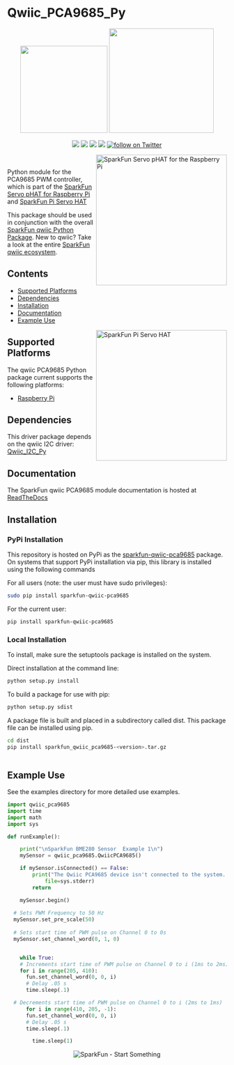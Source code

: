 Qwiic_PCA9685_Py
==============

<p align="center">
   <img src="https://cdn.sparkfun.com/assets/custom_pages/2/7/2/qwiic-logo-registered.jpg"  width=200>  
   <img src="https://www.python.org/static/community_logos/python-logo-master-v3-TM.png"  width=240>   
</p>
<p align="center">
	<a href="https://pypi.org/project/sparkfun-qwiic-pca9685/" alt="Package">
		<img src="https://img.shields.io/pypi/pyversions/sparkfun_qwiic_pca9685.svg" /></a>
	<a href="https://github.com/sparkfun/Qwiic_PCA9685_Py/issues" alt="Issues">
		<img src="https://img.shields.io/github/issues/sparkfun/Qwiic_PCA9685_Py.svg" /></a>
	<a href="https://qwiic-pca9685-py.readthedocs.io/en/latest/?" alt="Documentation">
		<img src="https://readthedocs.org/projects/qwiic-pca9685-py/badge/?version=latest&style=flat" /></a>
	<a href="https://github.com/sparkfun/Qwiic_PCA9685_Py/blob/master/LICENSE" alt="License">
		<img src="https://img.shields.io/badge/license-MIT-blue.svg" /></a>
	<a href="https://twitter.com/intent/follow?screen_name=sparkfun">
        	<img src="https://img.shields.io/twitter/follow/sparkfun.svg?style=social&logo=twitter"
           	 alt="follow on Twitter"></a>
	
</p>

<img src="https://cdn.sparkfun.com/assets/parts/1/3/8/2/7/15316-SparkFun_Servo_pHAT_for_Raspberry_Pi-01b.jpg"  align="right" width=300 alt="SparkFun Servo pHAT for the Raspberry Pi"><br>

Python module for the PCA9685 PWM controller, which is part of the [SparkFun Servo pHAT for Raspberry Pi](https://www.sparkfun.com/products/15316) and [SparkFun Pi Servo HAT](https://www.sparkfun.com/products/14328)

This package should be used in conjunction with the overall [SparkFun qwiic Python Package](https://github.com/sparkfun/Qwiic_Py). New to qwiic? Take a look at the entire [SparkFun qwiic ecosystem](https://www.sparkfun.com/qwiic).

## Contents
* [Supported Platforms](#supported-platforms)
* [Dependencies](#dependencies)
* [Installation](#installation)
* [Documentation](#documentation)
* [Example Use](#example-use)
<img src="https://cdn.sparkfun.com/assets/parts/1/2/3/0/2/14328-01.jpg"  align="right" width=300 alt="SparkFun Pi Servo HAT">

Supported Platforms
--------------------
The qwiic PCA9685 Python package current supports the following platforms:
* [Raspberry Pi](https://www.sparkfun.com/search/results?term=raspberry+pi)
<!-- Platforms to be tested
* [NVidia Jetson Nano](https://www.sparkfun.com/products/15297)
* [Google Coral Development Board](https://www.sparkfun.com/products/15318)
-->

Dependencies 
---------------
This driver package depends on the qwiic I2C driver: 
[Qwiic_I2C_Py](https://github.com/sparkfun/Qwiic_I2C_Py)

Documentation
-------------
The SparkFun qwiic PCA9685 module documentation is hosted at [ReadTheDocs](https://qwiic-pca9685-py.readthedocs.io/en/latest/?)

Installation
-------------

### PyPi Installation
This repository is hosted on PyPi as the [sparkfun-qwiic-pca9685](https://pypi.org/project/sparkfun-qwiic-pca9685/) package. On systems that support PyPi installation via pip, this library is installed using the following commands

For all users (note: the user must have sudo privileges):
```sh
sudo pip install sparkfun-qwiic-pca9685
```
For the current user:

```sh
pip install sparkfun-qwiic-pca9685
```

### Local Installation
To install, make sure the setuptools package is installed on the system.

Direct installation at the command line:
```sh
python setup.py install
```

To build a package for use with pip:
```sh
python setup.py sdist
 ```
A package file is built and placed in a subdirectory called dist. This package file can be installed using pip.
```sh
cd dist
pip install sparkfun_qwiic_pca9685-<version>.tar.gz
  
```
Example Use
 ---------------
See the examples directory for more detailed use examples.

```python
import qwiic_pca9685
import time
import math
import sys

def runExample():

	print("\nSparkFun BME280 Sensor  Example 1\n")
	mySensor = qwiic_pca9685.QwiicPCA9685()

	if mySensor.isConnected() == False:
		print("The Qwiic PCA9685 device isn't connected to the system. Please check your connection", \
			file=sys.stderr)
		return

	mySensor.begin()
  
  # Sets PWM Frequency to 50 Hz
  mySensor.set_pre_scale(50)
  
  # Sets start time of PWM pulse on Channel 0 to 0s
  mySensor.set_channel_word(0, 1, 0)


	while True:
    # Increments start time of PWM pulse on Channel 0 to i (1ms to 2ms)
    for i in range(205, 410):
      fun.set_channel_word(0, 0, i)
      # Delay .05 s
      time.sleep(.1)

  # Decrements start time of PWM pulse on Channel 0 to i (2ms to 1ms)
	  for i in range(410, 205, -1):
      fun.set_channel_word(0, 0, i)
      # Delay .05 s
      time.sleep(.1)

		time.sleep(1)
```
<p align="center">
<img src="https://cdn.sparkfun.com/assets/custom_pages/3/3/4/dark-logo-red-flame.png" alt="SparkFun - Start Something">
</p>
